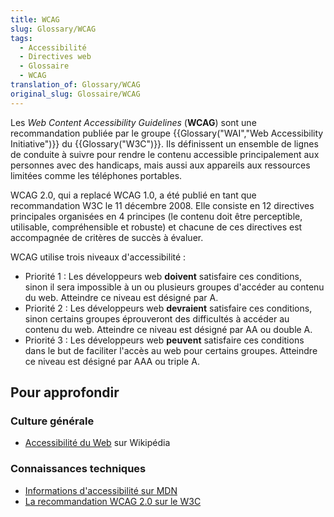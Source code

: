```yaml
---
title: WCAG
slug: Glossary/WCAG
tags:
  - Accessibilité
  - Directives web
  - Glossaire
  - WCAG
translation_of: Glossary/WCAG
original_slug: Glossaire/WCAG
---
```

Les _Web Content Accessibility Guidelines_ (**WCAG**) sont une recommandation publiée par le groupe {{Glossary("WAI","Web Accessibility Initiative")}} du {{Glossary("W3C")}}. Ils définissent un ensemble de lignes de conduite à suivre pour rendre le contenu accessible principalement aux personnes avec des handicaps, mais aussi aux appareils aux ressources limitées comme les téléphones portables.

WCAG 2.0, qui a replacé WCAG 1.0, a été publié en tant que recommandation W3C le 11 décembre 2008. Elle consiste en 12 directives principales organisées en 4 principes (le contenu doit être perceptible, utilisable, compréhensible et robuste) et chacune de ces directives est accompagnée de critères de succès à évaluer.

WCAG utilise trois niveaux d'accessibilité :

- Priorité 1 : Les développeurs web **doivent** satisfaire ces conditions, sinon il sera impossible à un ou plusieurs groupes d'accéder au contenu du web. Atteindre ce niveau est désigné par A.
- Priorité 2 : Les développeurs web **devraient** satisfaire ces conditions, sinon certains groupes éprouveront des difficultés à accéder au contenu du web. Atteindre ce niveau est désigné par AA ou double A.
- Priorité 3 : Les développeurs web **peuvent** satisfaire ces conditions dans le but de faciliter l'accès au web pour certains groupes. Atteindre ce niveau est désigné par AAA ou triple A.

## Pour approfondir

### Culture générale

- [Accessibilité du Web](https://fr.wikipedia.org/wiki/Accessibilit%C3%A9_du_web) sur Wikipédia

### Connaissances techniques

- [Informations d'accessibilité sur MDN](/fr/docs/Web/Accessibility/Information_for_Web_authors)
- [La recommandation WCAG 2.0 sur le W3C](http://www.w3.org/TR/WCAG20/)
